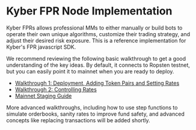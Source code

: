 # Kyber FPR Node Implementation

Kyber FPRs allows professional MMs to either manually or build bots to operate their own unique algorithms, customize their trading strategy, and adjust their desired risk exposure. This is a reference implementation for Kyber's FPR javascript SDK. 

We recommend reviewing the following basic walkthrough to get a good understanding of the key ideas. By default, it connects to Ropsten testnet, but you can easily point it to mainnet when you are ready to deploy. 

- [Walkthrough 1: Deployment, Adding Token Pairs and Setting Rates](docs/walkthrough1.md)
- [Walkthrough 2: Controlling Rates](docs/walkthrough2.md)
- [Mainnet Staging Guide](docs/mainnetStaging.md)

More advanced walkthroughs, including how to use step functions to simulate orderbooks, sanity rates to improve fund safety, and advanced concepts like replacing transactions will be added shortly.

